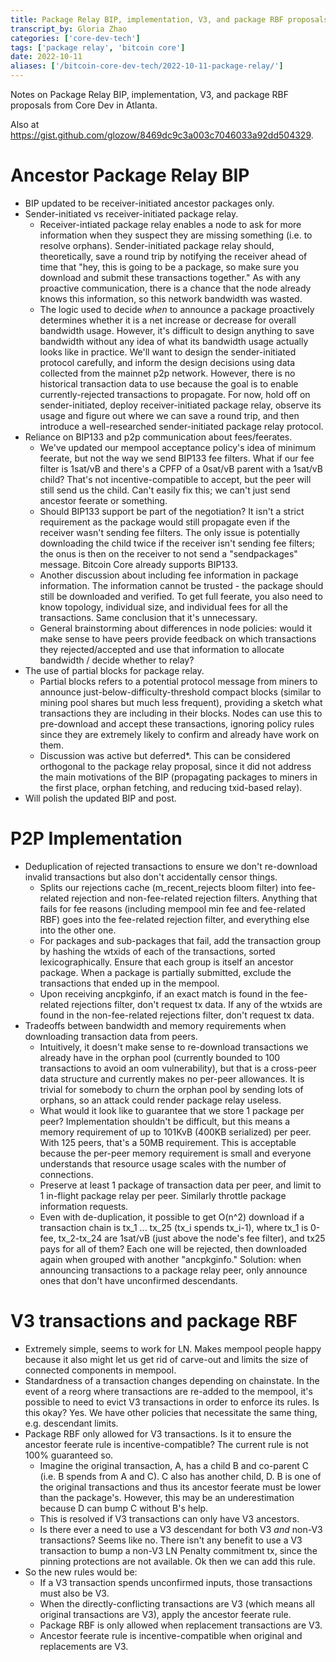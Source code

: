 ```yaml
---
title: Package Relay BIP, implementation, V3, and package RBF proposals
transcript_by: Gloria Zhao
categories: ['core-dev-tech']
tags: ['package relay', 'bitcoin core']
date: 2022-10-11
aliases: ['/bitcoin-core-dev-tech/2022-10-11-package-relay/']
---
```


Notes on Package Relay BIP, implementation, V3, and package RBF proposals from Core Dev in Atlanta.

Also at <https://gist.github.com/glozow/8469dc9c3a003c7046033a92dd504329>.

# Ancestor Package Relay BIP

* BIP updated to be receiver-initiated ancestor packages only.
* Sender-initiated vs receiver-initiated package relay.
    * Receiver-intiated package relay enables a node to ask for more information when they suspect they are missing something (i.e. to resolve orphans). Sender-initiated package relay should, theoretically, save a round trip by notifying the receiver ahead of time that "hey, this is going to be a package, so make sure you download and submit these transactions together." As with any proactive communication, there is a chance that the node already knows this information, so this network bandwidth was wasted.
    * The logic used to decide _when_ to announce a package proactively determines whether it is a net increase or decrease for overall bandwidth usage. However, it's difficult to design anything to save bandwidth without any idea of what its bandwidth usage actually looks like in practice. We'll want to design the sender-initiated protocol carefully, and inform the design decisions using data collected from the mainnet p2p network. However, there is no historical transaction data to use because the goal is to enable currently-rejected transactions to propagate. For now, hold off on sender-initiated, deploy receiver-initiated package relay, observe its usage and figure out where we can save a round trip, and then introduce a well-researched sender-initiated package relay protocol.
* Reliance on BIP133 and p2p communication about fees/feerates.
    * We've updated our mempool acceptance policy's idea of minimum feerate, but not the way we send BIP133 fee filters. What if our fee filter is 1sat/vB and there's a CPFP of a 0sat/vB parent with a 1sat/vB child? That's not incentive-compatible to accept, but the peer will still send us the child. Can't easily fix this; we can't just send ancestor feerate or something.
    * Should BIP133 support be part of the negotiation? It isn't a strict requirement as the package would still propagate even if the receiver wasn't sending fee filters. The only issue is potentially downloading the child twice if the receiver isn't sending fee filters; the onus is then on the receiver to not send a "sendpackages" message. Bitcoin Core already supports BIP133.
    * Another discussion about including fee information in package information. The information cannot be trusted - the package should still be downloaded and verified. To get full feerate, you also need to know topology, individual size, and individual fees for all the transactions. Same conclusion that it's unnecessary.
    * General brainstorming about differences in node policies: would it make sense to have peers provide feedback on which transactions they rejected/accepted and use that information to allocate bandwidth / decide whether to relay?
* The use of partial blocks for package relay.
    * Partial blocks refers to a potential protocol message from miners to announce just-below-difficulty-threshold compact blocks (similar to mining pool shares but much less frequent), providing a sketch what transactions they are including in their blocks. Nodes can use this to pre-download and accept these transactions, ignoring policy rules since they are extremely likely to confirm and already have work on them.
    * Discussion was active but deferred*. This can be considered orthogonal to the package relay proposal, since it did not address the main motivations of the BIP (propagating packages to miners in the first place, orphan fetching, and reducing txid-based relay).
* Will polish the updated BIP and post.

# P2P Implementation
* Deduplication of rejected transactions to ensure we don't re-download invalid transactions but also don't accidentally censor things.
    * Splits our rejections cache (m_recent_rejects bloom filter) into fee-related rejection and non-fee-related rejection filters. Anything that fails for fee reasons (including mempool min fee and fee-related RBF) goes into the fee-related rejection filter, and everything else into the other one.
    * For packages and sub-packages that fail, add the transaction group by hashing the wtxids of each of the transactions, sorted lexicographically. Ensure that each group is itself an ancestor package. When a package is partially submitted, exclude the transactions that ended up in the mempool.
    * Upon receiving ancpkginfo, if an exact match is found in the fee-related rejections filter, don't request tx data. If any of the wtxids are found in the non-fee-related rejections filter, don't request tx data.
* Tradeoffs between bandwidth and memory requirements when downloading transaction data from peers.
    * Intuitively, it doesn't make sense to re-download transactions we already have in the orphan pool (currently bounded to 100 transactions to avoid an oom vulnerability), but that is a cross-peer data structure and currently makes no per-peer allowances. It is trivial for somebody to churn the orphan pool by sending lots of orphans, so an attack could render package relay useless.
    * What would it look like to guarantee that we store 1 package per peer? Implementation shouldn't be difficult, but this means a memory requirement of up to 101KvB (400KB serialized) per peer. With 125 peers, that's a 50MB requirement. This is acceptable because the per-peer memory requirement is small and everyone understands that resource usage scales with the number of connections.
    * Preserve at least 1 package of transaction data per peer, and limit to 1 in-flight package relay per peer. Similarly throttle package information requests.
    * Even with de-duplication, it possible to get O(n^2) download if a transaction chain is tx_1 ... tx_25 (tx_i spends tx_i-1), where tx_1 is 0-fee, tx_2-tx_24 are 1sat/vB (just above the node's fee filter), and tx25 pays for all of them? Each one will be rejected, then downloaded again when grouped with another "ancpkginfo." Solution: when announcing transactions to a package relay peer, only announce ones that don't have unconfirmed descendants.

# V3 transactions and package RBF
* Extremely simple, seems to work for LN. Makes mempool people happy because it also might let us get rid of carve-out and limits the size of connected components in mempool.
* Standardness of a transaction changes depending on chainstate. In the event of a reorg where transactions are re-added to the mempool, it's possible to need to evict V3 transactions in order to enforce its rules. Is this okay? Yes. We have other policies that necessitate the same thing, e.g. descendant limits.
* Package RBF only allowed for V3 transactions. Is it to ensure the ancestor feerate rule is incentive-compatible? The current rule is not 100% guaranteed so.
    * Imagine the original transaction, A, has a child B and co-parent C (i.e. B spends from A and C). C also has another child, D. B is one of the original transactions and thus its ancestor feerate must be lower than the package's. However, this may be an underestimation because D can bump C without B's help.
    * This is resolved if V3 transactions can only have V3 ancestors.
    * Is there ever a need to use a V3 descendant for both V3 *and* non-V3 transactions? Seems like no. There isn't any benefit to use a V3 transaction to bump a non-V3 LN Penalty commitment tx, since the pinning protections are not available. Ok then we can add this rule.
* So the new rules would be:
    * If a V3 transaction spends unconfirmed inputs, those transactions must also be V3.
    * When the directly-conflicting transactions are V3 (which means all original transactions are V3), apply the ancestor feerate rule.
    * Package RBF is only allowed when replacement transactions are V3.
    * Ancestor feerate rule is incentive-compatible when original and replacements are V3.
